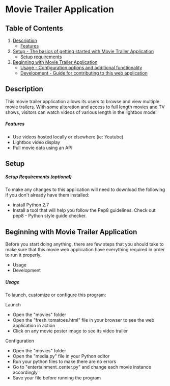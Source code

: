 # Movie Trailer Application

## Table of Contents

1. [Description](#description)
    * [Features](#features)
2. [Setup - The basics of getting started with Movie Trailer Application](#setup)
    * [Setup requirements](#setup-requirements)
3. [Beginning with Movie Trailer Application](#beginning-with-movie_trailer_application)
   * [Usage - Configuration options and additional functionality](#usage)
   * [Development - Guide for contributing to this web application](#development)

## Description
This movie trailer application allows its users to browse and view multiple movie trailers. With some alteration and access to full length movies and TV shows, visitors can watch videos of various length in the lightbox mode!

##### Features
* Use videos hosted locally or elsewhere (ie: Youtube)
* Lightbox video display
* Pull movie data using an API

## Setup

##### Setup Requirements **(optional)**
To make any changes to this application will need to download the following if you don't already have them installed:

- install Python 2.7
- Install a tool that will help you follow the Pep8 guidelines. Check out pep8 - Python style guide checker.

## Beginning with Movie Trailer Application
Before you start doing anything, there are few steps that you should take to make sure that this movie web application have everything required in order to run it properly.

+ Usage
+ Development

##### Usage
To launch, customize or configure this program:

Launch

- Open the "movies" folder
- Open the "fresh_tomatoes.html" file in your browser to see the web application in action
- Click on any movie poster image to see its video trailer

Configuration

- Open the "movies" folder
- Open the "media.py" file in your Python editor
- Run your python files to make there are no errors
- Go to "entertainment_center.py" and change each movie instance accordingly
- Save your file before running the program
